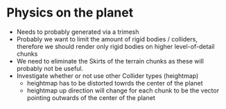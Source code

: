# Physics on the planet

- Needs to probably generated via a trimesh
- Probably we want to limit the amount of rigid bodies / colliders, therefore we should render only
  rigid bodies on higher level-of-detail chunks
- We need to eliminate the Skirts of the terrain chunks as these will probably not be useful.
- Investigate whether or not use other Collider types (heightmap)
  - heightmap has to be distorted towrds the center of the planet
  - heightmap up direction will change for each chunk to be the vector pointing outwards of the center of the planet
